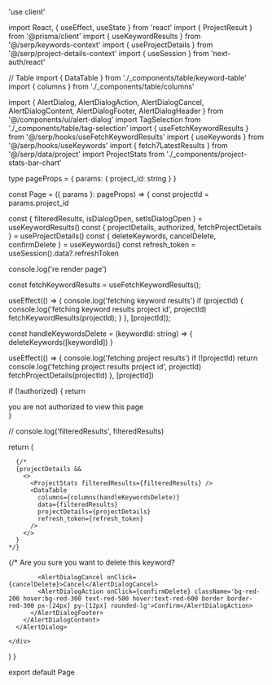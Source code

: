 'use client'

import React, { useEffect, useState } from 'react'
import { ProjectResult } from '@prisma/client'
import { useKeywordResults } from '@/serp/keywords-context'
import { useProjectDetails } from '@/serp/project-details-context'
import { useSession } from 'next-auth/react'

// Table
import { DataTable } from './_components/table/keyword-table'
import { columns } from './_components/table/columns'

import { AlertDialog, AlertDialogAction, AlertDialogCancel, AlertDialogContent, AlertDialogFooter, AlertDialogHeader } from '@/components/ui/alert-dialog'
import TagSelection from './_components/table/tag-selection'
import { useFetchKeywordResults } from '@/serp/hooks/useFetchKeywordResults'
import { useKeywords } from '@/serp/hooks/useKeywords'
import { fetch7LatestResults } from '@/serp/data/project'
import ProjectStats from './_components/project-stats-bar-chart'


type pageProps = {
  params: {
    project_id: string
  }
}

const Page = ({ params }: pageProps) => {
  const projectId = params.project_id

  const { filteredResults, isDialogOpen, setIsDialogOpen } = useKeywordResults()
  const { projectDetails, authorized, fetchProjectDetails } = useProjectDetails()
  const { deleteKeywords, cancelDelete, confirmDelete } = useKeywords()
  const refresh_token = useSession().data?.refreshToken

  console.log('re render page')


  const fetchKeywordResults = useFetchKeywordResults();

  useEffect(() => {
    console.log('fetching keyword results')
    if (projectId) {
      console.log('fetching keyword results project id', projectId)
      fetchKeywordResults(projectId);
    }
  }, [projectId]);


  const handleKeywordsDelete = (keywordId: string) => {
    deleteKeywords([keywordId])
  }

  useEffect(() => {
    console.log('fetching project results')
    if (!projectId) return
    console.log('fetching project results project id', projectId)
    fetchProjectDetails(projectId)
  }, [projectId])


  if (!authorized) {
    return <div>you are not authorized to view this page</div>
  }

  // console.log('filteredResults', filteredResults)

  return (
    <div className='p-6 mb-16'>

      {/*
      {projectDetails &&
        <>
          <ProjectStats filteredResults={filteredResults} />
          <DataTable
            columns={columns(handleKeywordsDelete)}
            data={filteredResults}
            projectDetails={projectDetails}
            refresh_token={refresh_token}
          />
        </>
      }
    */}

{/*
      <AlertDialog open={isDialogOpen} onOpenChange={setIsDialogOpen}>
        <AlertDialogContent className='bg-white'>
          <AlertDialogHeader>Are you sure you want to delete this keyword?</AlertDialogHeader>
          <AlertDialogFooter>

            <AlertDialogCancel onClick={cancelDelete}>Cancel</AlertDialogCancel>
            <AlertDialogAction onClick={confirmDelete} className='bg-red-200 hover:bg-red-300 text-red-500 hover:text-red-600 border border-red-300 px-[24px] py-[12px] rounded-lg'>Confirm</AlertDialogAction>
          </AlertDialogFooter>
        </AlertDialogContent>
      </AlertDialog>
      
    </div>
  )
}

export default Page